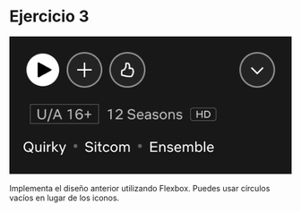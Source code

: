 # Ejercicio 3

![](3.png)

Implementa el diseño anterior utilizando Flexbox.
Puedes usar círculos vacíos en lugar de los iconos.

